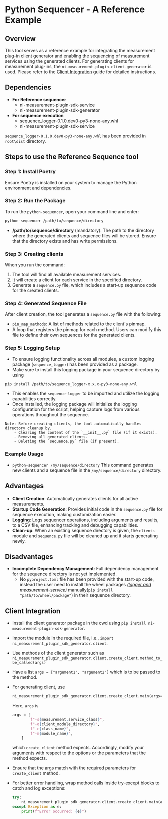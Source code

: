 # Python Sequencer - A Reference Example

## Overview

This tool serves as a reference example for integrating the measurement plug-in client generator and enabling the sequencing of measurement services using the generated clients. For generating clients for measurement plug-ins, the `ni-measurement-plugin-client-generator` is used. Please refer to the [Client Integration](#client-integration) guide for detailed instructions.

## Dependencies

- **For Reference sequencer**
  - ni-measurement-plugin-sdk-service
  - ni-measurement-plugin-sdk-generator
- **For sequence execution**
  - sequence_logger-0.1.0.dev0-py3-none-any.whl
  - ni-measurement-plugin-sdk-service

`sequence_logger-0.1.0.dev0-py3-none-any.whl` has been provided in `root\dist` directory.

## Steps to use the Reference Sequence tool

### Step 1: Install Poetry

Ensure Poetry is installed on your system to manage the Python environment and dependencies.

### Step 2: Run the Package

To run the `python-sequencer`, open your command line and enter:

```bash
python-sequencer /path/to/sequence/directory
```

- **/path/to/sequence/directory** (mandatory): The path to the directory where the generated clients and sequence files will be stored. Ensure that the directory exists and has write permissions.

### Step 3: Creating clients

When you run the command:

1. The tool will find all available measurement services.
2. It will create a client for each service in the specified directory.
3. Generate a `sequence.py` file, which includes a start-up sequence code for the created clients.

### Step 4: Generated Sequence File

After client creation, the tool generates a `sequence.py` file with the following:

- `pin_map_methods`: A list of methods related to the client's pinmap.
- A loop that registers the pinmap for each method.
Users can modify this file to define their own sequences for the generated clients.

### Step 5: Logging Setup

- To ensure logging functionality across all modules, a custom logging package (`sequence_logger`) has been provided as a package.
- Make sure to install this logging package in your sequence directory by using

 ```bash
 pip install /path/to/sequence_logger-x.x.x-py3-none-any.whl
 ```

- This enables the `sequence-logger` to be imported and utilize the logging capabilities correctly.
- Once installed, the logging package will initialize the logging configuration for the script, helping capture logs from various operations throughout the sequence.

```text
Note: Before creating clients, the tool automatically handles directory cleanup by,
    - Clearing the content of the `__init__.py` file (if it exists).
    - Removing all generated clients.
    - Deleting the `sequence.py` file (if present).
```

### Example Usage

- `python-sequencer /my/sequence/directory`
    This command generates new clients and a sequence file in the `/my/sequence/directory` directory.

## Advantages

- **Client Creation**: Automatically generates clients for all active measurements.
- **Startup Code Generation**: Provides initial code in the `sequence.py` file for sequence execution, making customization easier.
- **Logging**: Logs sequencer operations, including arguments and results, to a CSV file, enhancing tracking and debugging capabilities.
- **Clean-up**: When an existing sequence directory is given, the `clients` module and `sequence.py` file will be cleaned up and it starts generating newly.

## Disadvantages

- **Incomplete Dependency Management**: Full dependency management for the sequence directory is not yet implemented.
  - No `pyproject.toml` file has been provided with the start-up code, instead the user need to install the wheel packages *[(logger and measurement-service)](#dependencies)* manually(`pip install "path/to/wheel/package"`) in their sequence directory.

## Client Integration

- Install the client generator package in the cwd using `pip install ni-measurement-plugin-sdk-generator`.
- Import the module in the required file, i.e., `import ni_measurement_plugin_sdk_generator.client`.
- Use methods of the client generator such as `ni_measurement_plugin_sdk_generator.client.create_client.method_to_be_called(args)`
- Have a list  `args = ["argument1", "argument2"]` which is to be passed to the method.
- For generating client, use

    ```python
    ni_measurement_plugin_sdk_generator.client.create_client.main(args=args)
    ```

    Here, `args` is  

    ```python
    args = [
            f"-s{measurement.service_class}",
            f"-o{client_module_directory}",
            f"-c{class_name}",
            f"-m{module_name}",
        ]
    ```

    which `create_client` method expects.
    Accordingly, modify your arguments with respect to the options or the parameters that the method expects.
- Ensure that the args match with the required parameters for `create_client` method.
- For better error handling, wrap method calls inside try-except blocks to catch and log exceptions:

    ```python
    try:
        ni_measurement_plugin_sdk_generator.client.create_client.main(args=args)
    except Exception as e:
        print(f"Error occurred: {e}")
    ```
